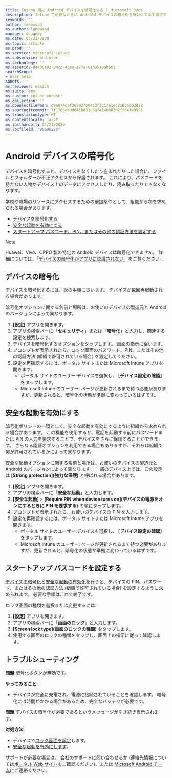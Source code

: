 ```yaml
---
title: Intune 用に Android デバイスを暗号化する | Microsoft Docs
description: Intune で必要なときに Android デバイスの暗号化を有効にする手順です
keywords: ''
author: lenewsad
ms.author: lanewsad
manager: dougeby
ms.date: 03/31/2020
ms.topic: article
ms.prod: ''
ms.service: microsoft-intune
ms.subservice: end-user
ms.technology: ''
ms.assetid: d4430e92-04cc-48e9-a77a-81b95a90b6b3
searchScope:
- User help
ROBOTS: ''
ms.reviewer: esmich
ms.suite: ems
ms.custom: intune-enduser
ms.collection: ''
ms.openlocfilehash: d9e074def368927504c3f3c1761ec21b3ab62d22
ms.sourcegitcommit: 7f17d6eb9dd41b031a6af4148863d2ffc4f49551
ms.translationtype: HT
ms.contentlocale: ja-JP
ms.lasthandoff: 04/21/2020
ms.locfileid: "80696275"
---
```

# <a name="encrypting-your-android-device"></a>Android デバイスの暗号化

デバイスを暗号化すると、デバイスをなくしたり盗まれたりした場合に、ファイルとフォルダーが不正アクセスから保護されます。 これにより、パスコードを持たない人物がデバイス上のデータにアクセスしたり、読み取ったりできなくなります。 

学校や職場のリソースにアクセスするための前提条件として、組織から次を求められる場合があります。

* [デバイスを暗号化する](#encrypt-device)
* [安全な起動を有効にする](#enable-secure-startup)
* [スタートアップ パスコード、PIN、またはその他の認証方法を設定する](#set-startup-passcode)  

> [!Note]
> Huawei、Vivo、OPPO 製の特定の Android デバイスは暗号化できません。 詳細については、「[デバイスの暗号化がアプリに認識されない](your-device-appears-encrypted-but-cp-says-otherwise-android.md)」をご覧ください。  

## <a name="encrypt-device"></a>デバイスの暗号化

デバイスを暗号化するには、次の手順に従います。 デバイスが数回再起動される場合があります。 

暗号化オプションに関する名前と場所は、お使いのデバイスの製造元と Android のバージョンによって異なります。 

1. **[設定]** アプリを開きます。
2. アプリの検索バーに「**セキュリティ**」または「**暗号化**」と入力し、関連する設定を検索します。
3. デバイスを暗号化するオプションをタップします。 画面の指示に従います。  
4. プロンプトが表示されたら、ロック画面のパスワード、PIN、またはその他の認証方法 (組織で許可されている場合) を設定してください。 
5. 設定を再確認するには、ポータル サイトまたは Microsoft Intune アプリを開きます。
    * ポータル サイトのユーザー:デバイスを選択し、 **[デバイス設定の確認]** をタップします。 
    * Microsoft Intune のユーザー: ページが更新されるまで待つ必要がありますが、更新されると、暗号化の状態が準拠に変わっているはずです。 

## <a name="enable-secure-startup"></a>安全な起動を有効にする

暗号化ポリシーの一環として、安全な起動を有効にするように組織から求められる場合があります。 この機能を使用すると、電話を起動する前にパスワードまたは PIN の入力を要求することで、デバイスをさらに保護することができます。 さらなる認証オプションを利用できる場合もありますが、それらは組織で何が許可されているかによって異なります。 

安全な起動オプションに関する名前と場所は、お使いのデバイスの製造元と Android のバージョンによって異なります。 一部のデバイス上では、この設定は **[Strong protection]\(強力な保護\)** と呼ばれる場合があります。 

1. **[設定]** アプリを開きます。
2. アプリの検索バーに「**安全な起動**」と入力します。
3. **[安全な起動]**  >  **[Require PIN when device turns on]\(デバイスの電源をオンにするときに PIN を要求する\)** の順にタップします。
4. プロンプトが表示されたら、お使いのデバイスの PIN を入力します。   
5. 設定を再確認するには、ポータル サイトまたは Microsoft Intune アプリを開きます。
    * ポータル サイトのユーザー:デバイスを選択し、 **[デバイス設定の確認]** をタップします。 
    * Microsoft Intune のユーザー: ページが更新されるまで待つ必要がありますが、更新されると、暗号化の状態が準拠に変わっているはずです。  


## <a name="set-startup-passcode"></a>スタートアップ パスコードを設定する   
[デバイスの暗号化](#encrypt-device)と[安全な起動の有効化](#enable-secure-startup)を行うと、デバイスの PIN、パスワード、またはその他の認証方法 (組織で許可されている場合) を設定するように求められます。 必要な手順はこれで終了です。 

ロック画面の種類を選択または変更するには:

1. **[設定]** アプリを開きます。
2. アプリの検索バーに「**画面のロック**」と入力します。
3. **[Screen lock type]\(画面のロックの種類\)** をタップします。
4. 使用する画面のロックの種類をタップし、画面上の指示に従って確認します。  

## <a name="troubleshoot"></a>トラブルシューティング    
**問題**:暗号化ボタンが無効です。   

**やってみること**: 
* デバイスが完全に充電され、電源に接続されていることを確認します。 暗号化には時間がかかる場合があるため、完全なバッテリが必要です。   

**問題**:デバイスの暗号化が必要であるというメッセージが引き続き表示されます。  

**対処方法**:
   *  デバイスで[ロック画面を設定](#set-startup-passcode)します。 
   * [安全な起動を有効にします](#enable-secure-startup)。

サポートが必要な場合は、 会社のサポートに問い合わせるか (連絡先情報については[ポータル Web サイト](https://go.microsoft.com/fwlink/?linkid=2010980)をご確認ください)、または <a href="mailto:wintunedroidfbk@microsoft.com?subject=I'm having trouble with encryption on my Android device&body=Describe the issue you're experiencing here.">Microsoft Android チーム</a>にご連絡ください。  
